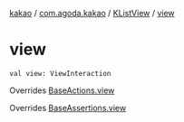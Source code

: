 [kakao](../../index.md) / [com.agoda.kakao](../index.md) / [KListView](index.md) / [view](.)

# view

`val view: ViewInteraction`

Overrides [BaseActions.view](../-base-actions/view.md)

Overrides [BaseAssertions.view](../-base-assertions/view.md)


